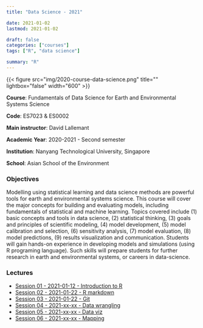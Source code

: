 ```yaml
---
title: "Data Science - 2021"

date: 2021-01-02
lastmod: 2021-01-02

draft: false
categories: ["courses"]
tags: ["R", "data science"]

summary: "R"
---
```


{{< figure src="img/2020-course-data-science.png" title="" lightbox="false" width="600" >}}

__Course__: Fundamentals of Data Science for Earth and Environmental Systems Science

__Code__: ES7023 & ES0002

__Main instructor__: David Lallemant

__Academic Year__: 2020-2021 - Second semester

__Institution__: Nanyang Technological University, Singapore

__School__: Asian School of the Environment

### Objectives
Modelling using statistical learning and data science methods are powerful tools for earth and environmental systems science. This course will cover the major concepts for building and evaluating models, including fundamentals of statistical and machine learning. Topics covered include (1) basic concepts and tools in data science, (2) statistical thinking, (3) goals and principles of scientific modeling, (4) model development, (5) model calibration and selection, (6) sensitivity analysis, (7) model evaluation, (8) model predictions, (9) results visualization and communication. Students will gain hands-on experience in developing models and simulations (using R programing language). Such skills will prepare students for further research in earth and environmental systems, or careers in data-science.

### Lectures
* [Session 01 - 2021-01-12 - Introduction to R](https://vaulot.netlify.app/html/course-data-science-2021/R-session-01-intro.html)
* [Session 02 - 2021-01-22 - R markdown](https://vaulot.netlify.app/html/course-data-science-2021/R-session-02-markdown.html)
* [Session 03 - 2021-01-22 - Git](https://vaulot.netlify.app/html/course-data-science-2021/R-session-03-Git.html)
* [Session 04 - 2021-xx-xx - Data wrangling](https://vaulot.github.io/course-ntu-data-science-2020/R-session-04-data_wrangling.html)
* [Session 05 - 2021-xx-xx - Data viz](https://vaulot.github.io/course-ntu-data-science-2020/R-session-05-data_visualization.html)
* [Session 06 - 2021-xx-xx - Mapping](https://vaulot.github.io/course-ntu-data-science-2020/R-session-06-mapping.html)